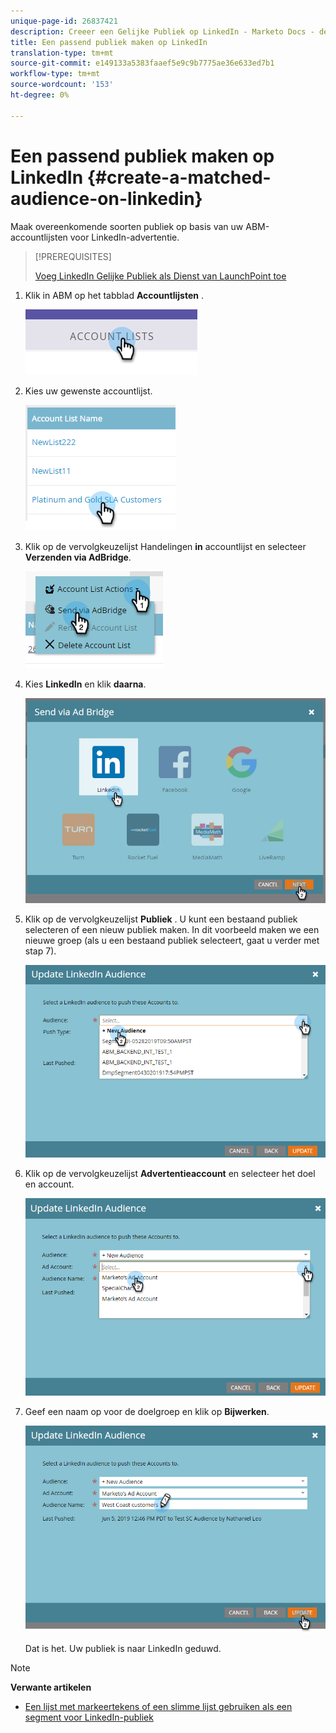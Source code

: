 ```yaml
---
unique-page-id: 26837421
description: Creeer een Gelijke Publiek op LinkedIn - Marketo Docs - de Documentatie van het Product
title: Een passend publiek maken op LinkedIn
translation-type: tm+mt
source-git-commit: e149133a5383faaef5e9c9b7775ae36e633ed7b1
workflow-type: tm+mt
source-wordcount: '153'
ht-degree: 0%

---
```



# Een passend publiek maken op LinkedIn {#create-a-matched-audience-on-linkedin}

Maak overeenkomende soorten publiek op basis van uw ABM-accountlijsten voor LinkedIn-advertentie.

>[!PREREQUISITES]
>
>[Voeg LinkedIn Gelijke Publiek als Dienst van LaunchPoint toe](http://docs.marketo.com/x/I4Fy)

1. Klik in ABM op het tabblad **Accountlijsten** .

   ![](assets/one-1.png)

1. Kies uw gewenste accountlijst.

   ![](assets/two.png)

1. Klik op de vervolgkeuzelijst Handelingen **in** accountlijst en selecteer **Verzenden via AdBridge**.

   ![](assets/three-1.png)

1. Kies **LinkedIn** en klik **daarna**.

   ![](assets/four-1.png)

1. Klik op de vervolgkeuzelijst **Publiek** . U kunt een bestaand publiek selecteren of een nieuw publiek maken. In dit voorbeeld maken we een nieuwe groep (als u een bestaand publiek selecteert, gaat u verder met stap 7).

   ![](assets/five-1.png)

1. Klik op de vervolgkeuzelijst **Advertentieaccount** en selecteer het doel en account.

   ![](assets/six-1.png)

1. Geef een naam op voor de doelgroep en klik op **Bijwerken**.

   ![](assets/seven.png)

   Dat is het. Uw publiek is naar LinkedIn geduwd.

>[!NOTE]
>
>**Verwante artikelen**
>
>* [Een lijst met markeertekens of een slimme lijst gebruiken als een segment voor LinkedIn-publiek](http://docs.marketo.com/x/NIFy)

>



